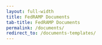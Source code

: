```yaml
---
layout: full-width
title: FedRAMP Documents
tab-title: FedRAMP Documents
permalink: /documents/
redirect_to: /documents-templates/
---
```


